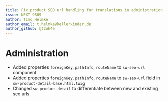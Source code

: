 ```yaml
---
title: Fix product SEO url handling for translations in administration
issue: NEXT-9809
author: Timo Helmke
author_email: t.helmke@kellerkinder.de 
author_github: @t2oh4e
---
```

# Administration
* Added properties `foreignKey`, `pathInfo`, `routeName` to `sw-seo-url` component
* Added properties `foreignKey`, `pathInfo`, `routeName` to `sw-seo-url` field in `sw-product-detail-base.html.twig`
* Changed `sw-product-detail` to differentiate between new and existing seo urls
